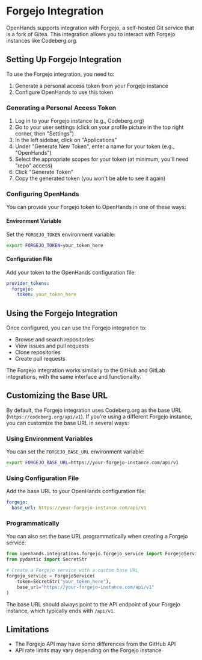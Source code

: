 # Forgejo Integration

OpenHands supports integration with Forgejo, a self-hosted Git service that is a fork of Gitea. This integration allows you to interact with Forgejo instances like Codeberg.org.

## Setting Up Forgejo Integration

To use the Forgejo integration, you need to:

1. Generate a personal access token from your Forgejo instance
2. Configure OpenHands to use this token

### Generating a Personal Access Token

1. Log in to your Forgejo instance (e.g., Codeberg.org)
2. Go to your user settings (click on your profile picture in the top right corner, then "Settings")
3. In the left sidebar, click on "Applications"
4. Under "Generate New Token", enter a name for your token (e.g., "OpenHands")
5. Select the appropriate scopes for your token (at minimum, you'll need "repo" access)
6. Click "Generate Token"
7. Copy the generated token (you won't be able to see it again)

### Configuring OpenHands

You can provide your Forgejo token to OpenHands in one of these ways:

#### Environment Variable

Set the `FORGEJO_TOKEN` environment variable:

```bash
export FORGEJO_TOKEN=your_token_here
```

#### Configuration File

Add your token to the OpenHands configuration file:

```yaml
provider_tokens:
  forgejo:
    token: your_token_here
```

## Using the Forgejo Integration

Once configured, you can use the Forgejo integration to:

- Browse and search repositories
- View issues and pull requests
- Clone repositories
- Create pull requests

The Forgejo integration works similarly to the GitHub and GitLab integrations, with the same interface and functionality.

## Customizing the Base URL

By default, the Forgejo integration uses Codeberg.org as the base URL (`https://codeberg.org/api/v1`). If you're using a different Forgejo instance, you can customize the base URL in several ways:

### Using Environment Variables

You can set the `FORGEJO_BASE_URL` environment variable:

```bash
export FORGEJO_BASE_URL=https://your-forgejo-instance.com/api/v1
```

### Using Configuration File

Add the base URL to your OpenHands configuration file:

```yaml
forgejo:
  base_url: https://your-forgejo-instance.com/api/v1
```

### Programmatically

You can also set the base URL programmatically when creating a Forgejo service:

```python
from openhands.integrations.forgejo.forgejo_service import ForgejoService
from pydantic import SecretStr

# Create a Forgejo service with a custom base URL
forgejo_service = ForgejoService(
    token=SecretStr("your_token_here"),
    base_url="https://your-forgejo-instance.com/api/v1"
)
```

The base URL should always point to the API endpoint of your Forgejo instance, which typically ends with `/api/v1`.

## Limitations

- The Forgejo API may have some differences from the GitHub API
- API rate limits may vary depending on the Forgejo instance